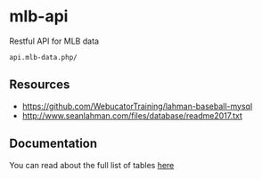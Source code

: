 # mlb-api

Restful API for MLB data

`api.mlb-data.php/`

## Resources

* https://github.com/WebucatorTraining/lahman-baseball-mysql
* http://www.seanlahman.com/files/database/readme2017.txt


## Documentation

You can read about the full list of tables [here](docs/tables.md)



